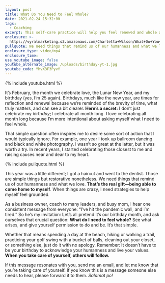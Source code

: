 ```yaml
---
layout: post
title: What Do You Need to Feel Whole?
date: 2021-02-24 15:32:00
tags:
  - Coaching
excerpt: This self-care practice will help you feel renewed and whole again.
enclosure: >-
  https://vyralmarketing.s3.amazonaws.com/Charletta+Wilson/What+Do+You+Need+to+Feel+Whole_.mp4
pullquote: We need things that remind us of our humanness and what we love.
enclosure_type: video/mp4
enclosure_time:
use_youtube_image: false
youtube_alternate_image: /uploads/birthday-yt-1.jpg
youtube_code: YhvX3F3PyvY
---
```


{% include youtube.html %}

It’s February, the month we celebrate love, the Lunar New Year, and my birthday (yes, I’m 25 again). Birthdays, much like the new year, are times for reflection and renewal because we’re reminded of the brevity of time, what truly matters, and can see a bit clearer. **Here’s a secret:** I don’t just celebrate my birth*day*; I celebrate all month long. I love celebrating all month long because I’m more intentional about asking myself what I need to feel whole.&nbsp;

That simple question often inspires me to desire some sort of action that I would typically ignore. For example, one year I took up ballroom dancing and black and white photography. I wasn’t so great at the latter, but it was worth a try. In recent years, I started celebrating those closest to me and raising causes near and dear to my heart.&nbsp;

{% include pullquote.html %}

This year was a little different; I got a haircut and went to the dentist. Those are simple things but restorative nonetheless. We need things that remind us of our humanness and what we love. **That’s the real gift—being able to come home to myself**. When things are crazy, I need strategies to help myself feel grounded.&nbsp;

As a business owner, coach to many leaders, and busy mom, I hear one consistent message from everyone: “I’ve hit the pandemic wall, and I’m tired.” So he’s my invitation: Let’s all pretend it’s our birthday month, and ask ourselves that crucial question: **What do I need to feel whole?** See what arises, and give yourself permission to do and be. It’s that simple.&nbsp;

Whether that means spending a day at the beach, hiking or walking a trail, practicing your golf swing with a bucket of balls, cleaning out your closet, or something else, just do it with no apology. Remember: It doesn’t have to be your birthday to acknowledge your humanness and live your values. **When you take care of yourself, others will follow.**

If this message resonates with you, send me an email, and let me know that you’re taking care of yourself. If you know this is a message someone else needs to hear, please forward it to them. *Salamat po\!*
